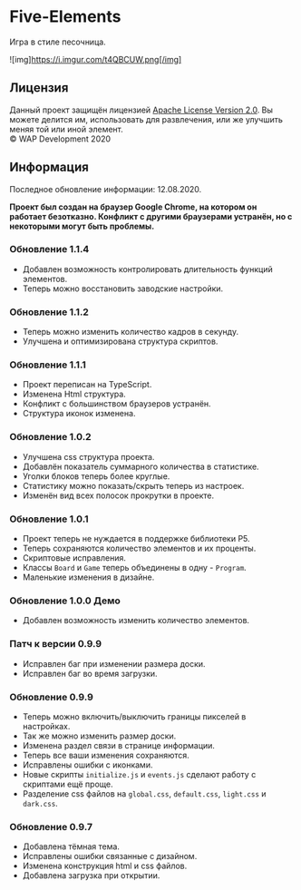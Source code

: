 # Five-Elements
Игра в стиле песочница.

![img]https://i.imgur.com/t4QBCUW.png[/img]

## Лицензия
Данный проект защищён лицензией [Apache License Version 2.0](https://www.apache.org/licenses/LICENSE-2.0.txt). 
Вы можете делится им, использовать для развлечения, или же улучшить меняя той или иной элемент.  
© WAP Development 2020

## Информация
Последное обновление информации: 12.08.2020.  

**Проект был создан на браузер Google Chrome, на котором он работает безотказно. Конфликт с другими браузерами устранён, но с некоторыми могут быть проблемы.**  

### Обновление 1.1.4
- Добавлен возможность контролировать длительность функций элементов.  
- Теперь можно восстановить заводские настройки.  

### Обновление 1.1.2
- Теперь можно изменить количество кадров в секунду.  
- Улучшена и оптимизирована структура скриптов.   

### Обновление 1.1.1
- Проект переписан на TypeScript.  
- Изменена Html структура.  
- Конфликт с большинством браузеров устранён.  
- Структура иконок изменена.  

### Обновление 1.0.2
- Улучшена css структура проекта.  
- Добавлён показатель суммарного количества в статистике.  
- Уголки блоков теперь более круглые.  
- Статистику можно показать/скрыть теперь из настроек.  
- Изменён вид всех полосок прокрутки в проекте.  

### Обновление 1.0.1
- Проект теперь не нуждается в поддержке библиотеки P5.  
- Теперь сохраняются количество элементов и их проценты.  
- Скриптовые исправления.  
- Классы `Board` и `Game` теперь объединены в одну - `Program`.  
- Маленькие изменения в дизайне.  

### Обновление 1.0.0 Демо
- Добавлен возможность изменить количество элементов.  

### Патч к версии 0.9.9
- Исправлен баг при изменении размера доски.  
- Исправлен баг во время загрузки.  

### Обновление 0.9.9
- Теперь можно включить/выключить границы пикселей в настройках.  
- Так же можно изменить размер доски.  
- Изменена раздел связи в странице информации.  
- Теперь все ваши изменения сохраняются.  
- Исправлены ошибки с иконками.  
- Новые скрипты `initialize.js` и `events.js` сделают работу с скриптами ещё проще.  
- Разделение css файлов на `global.css`, `default.css`, `light.css` и `dark.css`.  

### Обновление 0.9.7
- Добавлена тёмная тема.  
- Исправлены ошибки связанные с дизайном.  
- Изменена конструкция html и css файлов.  
- Добавлена загрузка при открытии.  
